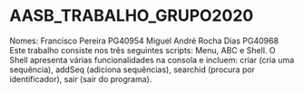 # AASB_TRABALHO_GRUPO2020
Nomes: Francisco Pereira PG40954
       Miguel André Rocha Dias PG40968
Este trabalho consiste nos três seguintes scripts: Menu, ABC e Shell. 
O Shell apresenta várias funcionalidades na consola e incluem:
criar (cria uma sequência), addSeq (adiciona sequências),
searchid (procura por identificador), sair (sair do programa).
